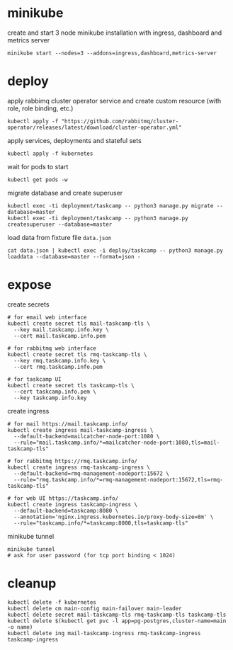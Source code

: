 # minikube

create and start 3 node minikube installation with ingress, dashboard and metrics server
```shell
minikube start --nodes=3 --addons=ingress,dashboard,metrics-server
```

# deploy

apply rabbimq cluster operator service and create custom resource (with role, role binding, etc.)
```shell
kubectl apply -f "https://github.com/rabbitmq/cluster-operator/releases/latest/download/cluster-operator.yml"
```

apply services, deployments and stateful sets
```shell
kubectl apply -f kubernetes
```
wait for pods to start

```shell
kubectl get pods -w
```

migrate database and create superuser
```shell
kubectl exec -ti deployment/taskcamp -- python3 manage.py migrate --database=master
kubectl exec -ti deployment/taskcamp -- python3 manage.py createsuperuser --database=master
```

load data from fixture file `data.json`
```shell
cat data.json | kubectl exec -i deploy/taskcamp -- python3 manage.py loaddata --database=master --format=json -
```

# expose

create secrets
```shell
# for email web interface
kubectl create secret tls mail-taskcamp-tls \
  --key mail.taskcamp.info.key \
  --cert mail.taskcamp.info.pem

# for rabbitmq web interface
kubectl create secret tls rmq-taskcamp-tls \
  --key rmq.taskcamp.info.key \
  --cert rmq.taskcamp.info.pem 

# for taskcamp UI
kubectl create secret tls taskcamp-tls \
  --cert taskcamp.info.pem \
  --key taskcamp.info.key                                
```

create ingress
```shell
# for mail https://mail.taskcamp.info/
kubectl create ingress mail-taskcamp-ingress \
  --default-backend=mailcatcher-node-port:1080 \
  --rule="mail.taskcamp.info/*=mailcatcher-node-port:1080,tls=mail-taskcamp-tls"

# for rabbitmq https://rmq.taskcamp.info/
kubectl create ingress rmq-taskcamp-ingress \
  --default-backend=rmq-management-nodeport:15672 \
  --rule="rmq.taskcamp.info/*=rmq-management-nodeport:15672,tls=rmq-taskcamp-tls"
    
# for web UI https://taskcamp.info/
kubectl create ingress taskcamp-ingress \
  --default-backend=taskcamp:8080 \
  --annotation='nginx.ingress.kubernetes.io/proxy-body-size=8m' \
  --rule="taskcamp.info/*=taskcamp:8000,tls=taskcamp-tls"
```

minikube tunnel
```shell
minikube tunnel
# ask for user password (for tcp port binding < 1024)
```

# cleanup

```shell
kubectl delete -f kubernetes
kubectl delete cm main-config main-failover main-leader
kubectl delete secret mail-taskcamp-tls rmq-taskcamp-tls taskcamp-tls
kubectl delete $(kubectl get pvc -l app=pg-postgres,cluster-name=main -o name)
kubectl delete ing mail-taskcamp-ingress rmq-taskcamp-ingress taskcamp-ingress
```